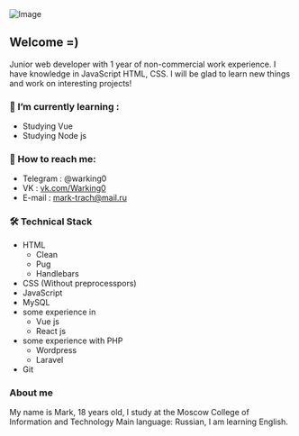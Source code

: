 <img src = "https://sun9-26.userapi.com/impg/jQaCxOQ72KZl5M49gT0bp5iE_GrJHkDBjELpkw/PGUbyCY5ooI.jpg?size=1280x720&quality=96&sign=2ba785fb8c04dec25b10970829352e74&type=album" alt = "Image">
<!-- <h2 style = "text-aligh=center">Информация о себе / About me</h2>
<p>Зовут / My name is : Марк</p>
<p>Возраст / Age : 18</p>
<p>Учусь в Московском коллежде информации и технологий / I study at the Moscow College of Information and Technology.</p>
<p>Link to college <a href = "https://www.anomokit.ru/">this</a></p>

<h3>Что пробовал</h3>
<p>HTML</p>
<p>CSS</p>
<p>JavaScript</p>
<p>PHP</p>
<p>PYTHON</p> -->
<!-- ![Anurag's GitHub stats](https://github-readme-stats.vercel.app/api?username=WarkingMark&show_icons=true&theme=radical&border_color=red) -->


## Welcome =)
Junior web developer with 1 year of non-commercial work experience. I have knowledge in JavaScript HTML, CSS. I will be glad to learn new things and work on interesting projects!


### :book: I’m currently learning : 
* Studying Vue
* Studying Node js

### :mag_right: How to reach me:
* Telegram : @warking0 
* VK : <a href = "https://vk.com/">vk.com/Warking0</a>  
* E-mail : mark-trach@mail.ru


### 🛠 Technical Stack
*   HTML
    * Clean
    * Pug
    * Handlebars
*   CSS (Without preprocesspors)
*   JavaScript
*   MySQL
*   some experience in
    * Vue js
    * React js
*   some experience with PHP
    * Wordpress
    * Laravel
*   Git



### About me
My name is Mark, 18 years old, I study at the Moscow College of Information and Technology
Main language: Russian, I am learning English.

<!--
**WarkingMark/WarkingMark** is a ✨ _special_ ✨ repository because its `README.md` (this file) appears on your GitHub profile.

Here are some ideas to get you started:

- 🔭 I’m currently working on ... something
- 🌱 I’m currently learning ...
- 👯 I’m looking to collaborate on ...
- 🤔 I’m looking for help with ...
- 💬 Ask me about ...
- 📫 How to reach me: ...
- 😄 Pronouns: ...
- ⚡ Fun fact: ...
-->
